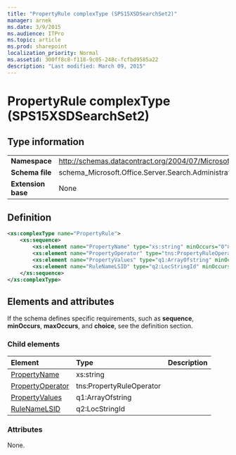 ```yaml
---
title: "PropertyRule complexType (SPS15XSDSearchSet2)"
manager: arnek
ms.date: 3/9/2015
ms.audience: ITPro
ms.topic: article
ms.prod: sharepoint
localization_priority: Normal
ms.assetid: 300ff8c8-f118-9c05-248c-fcfbd9585a22
description: "Last modified: March 09, 2015"
---
```


# PropertyRule complexType (SPS15XSDSearchSet2)

 
  
## Type information

|||
|:-----|:-----|
|**Namespace** <br/> |http://schemas.datacontract.org/2004/07/Microsoft.Office.Server.Search.Administration  <br/> |
|**Schema file** <br/> |schema_Microsoft.Office.Server.Search.Administration.xsd  <br/> |
|**Extension base** <br/> |None  <br/> |
   
## Definition

```XML
<xs:complexType name="PropertyRule">
    <xs:sequence>
        <xs:element name="PropertyName" type="xs:string" minOccurs="0"></xs:element>
        <xs:element name="PropertyOperator" type="tns:PropertyRuleOperator" minOccurs="0"></xs:element>
        <xs:element name="PropertyValues" type="q1:ArrayOfstring" minOccurs="0"></xs:element>
        <xs:element name="RuleNameLSID" type="q2:LocStringId" minOccurs="0"></xs:element>
    </xs:sequence>
</xs:complexType>

```

## Elements and attributes

If the schema defines specific requirements, such as **sequence**, **minOccurs**, **maxOccurs**, and **choice**, see the definition section. 
  
### Child elements

|**Element**|**Type**|**Description**|
|:-----|:-----|:-----|
|[PropertyName](propertyname-element-propertyrule-complextypesps15xsdsearchset2.md) <br/> |xs:string  <br/> ||
|[PropertyOperator](propertyoperator-element-propertyrule-complextypesps15xsdsearchset2.md) <br/> |tns:PropertyRuleOperator  <br/> ||
|[PropertyValues](propertyvalues-element-propertyrule-complextypesps15xsdsearchset2.md) <br/> |q1:ArrayOfstring  <br/> ||
|[RuleNameLSID](rulenamelsid-element-propertyrule-complextypesps15xsdsearchset2.md) <br/> |q2:LocStringId  <br/> ||
   
### Attributes

None.
  

